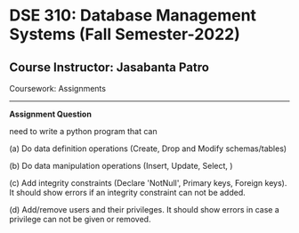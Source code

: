 # DSE 310: Database Management Systems (Fall Semester-2022)
## Course Instructor: Jasabanta Patro
Coursework: Assignments

_____________________________________________________________________________________________________________________________________________


**Assignment Question** 

need to write a python program that can

 (a) Do data definition operations (Create, Drop and Modify schemas/tables) 
 
 (b) Do data manipulation operations (Insert, Update, Select, )
 
 (c) Add integrity constraints (Declare 'NotNull', Primary keys, Foreign keys). It should show errors if an integrity constraint can not be added. 
 
 (d) Add/remove users and their privileges. It should show errors in case a privilege can not be given or removed. 
     
